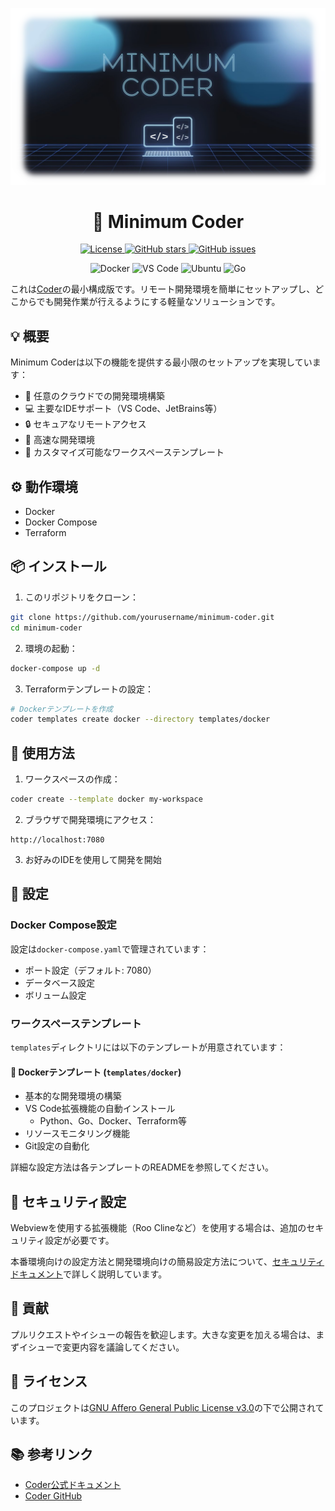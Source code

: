 <p align="center">
  <img src="./assets/header.png" alt="Minimum Coder Header" width="800">
</p>

<h1 align="center">🌟 Minimum Coder</h1>

<p align="center">
  <a href="https://github.com/coder/coder/blob/main/LICENSE">
    <img alt="License" src="https://img.shields.io/github/license/coder/coder?color=3AB2E6&style=for-the-badge">
  </a>
  <a href="https://github.com/Sunwood-ai-labs/minimum-coder/stargazers">
    <img alt="GitHub stars" src="https://img.shields.io/github/stars/Sunwood-ai-labs/minimum-coder?color=3AB2E6&style=for-the-badge">
  </a>
  <a href="https://github.com/Sunwood-ai-labs/minimum-coder/issues">
    <img alt="GitHub issues" src="https://img.shields.io/github/issues/Sunwood-ai-labs/minimum-coder?color=3AB2E6&style=for-the-badge">
  </a>
</p>

<p align="center">
  <img alt="Docker" src="https://img.shields.io/badge/docker-%230db7ed.svg?style=for-the-badge&logo=docker&logoColor=white">
  <img alt="VS Code" src="https://img.shields.io/badge/VS%20Code-0078d7.svg?style=for-the-badge&logo=visual-studio-code&logoColor=white">
  <img alt="Ubuntu" src="https://img.shields.io/badge/Ubuntu-E95420?style=for-the-badge&logo=ubuntu&logoColor=white">
  <img alt="Go" src="https://img.shields.io/badge/go-%2300ADD8.svg?style=for-the-badge&logo=go&logoColor=white">
</p>

これは[Coder](https://github.com/coder/coder)の最小構成版です。リモート開発環境を簡単にセットアップし、どこからでも開発作業が行えるようにする軽量なソリューションです。

## 💡 概要

Minimum Coderは以下の機能を提供する最小限のセットアップを実現しています：

- 🔨 任意のクラウドでの開発環境構築
- 💻 主要なIDEサポート（VS Code、JetBrains等）
- 🔒 セキュアなリモートアクセス
- 🚀 高速な開発環境
- 🎯 カスタマイズ可能なワークスペーステンプレート

## ⚙️ 動作環境

- Docker
- Docker Compose
- Terraform

## 📦 インストール

1. このリポジトリをクローン：
```bash
git clone https://github.com/yourusername/minimum-coder.git
cd minimum-coder
```

2. 環境の起動：
```bash
docker-compose up -d
```

3. Terraformテンプレートの設定：
```bash
# Dockerテンプレートを作成
coder templates create docker --directory templates/docker
```

## 🚀 使用方法

1. ワークスペースの作成：
```bash
coder create --template docker my-workspace
```

2. ブラウザで開発環境にアクセス：
```
http://localhost:7080
```

3. お好みのIDEを使用して開発を開始

## 🔧 設定

### Docker Compose設定
設定は`docker-compose.yaml`で管理されています：
- ポート設定（デフォルト: 7080）
- データベース設定
- ボリューム設定

### ワークスペーステンプレート
`templates`ディレクトリには以下のテンプレートが用意されています：

#### 🐳 Dockerテンプレート (`templates/docker`)
- 基本的な開発環境の構築
- VS Code拡張機能の自動インストール
  - Python、Go、Docker、Terraform等
- リソースモニタリング機能
- Git設定の自動化

詳細な設定方法は各テンプレートのREADMEを参照してください。

## 🔐 セキュリティ設定

Webviewを使用する拡張機能（Roo Clineなど）を使用する場合は、追加のセキュリティ設定が必要です。

本番環境向けの設定方法と開発環境向けの簡易設定方法について、[セキュリティドキュメント](docs/security-docs.md)で詳しく説明しています。

## 🤝 貢献

プルリクエストやイシューの報告を歓迎します。大きな変更を加える場合は、まずイシューで変更内容を議論してください。

## 📝 ライセンス

このプロジェクトは[GNU Affero General Public License v3.0](https://github.com/coder/coder/blob/main/LICENSE)の下で公開されています。

## 📚 参考リンク

- [Coder公式ドキュメント](https://coder.com/docs/coder-oss)
- [Coder GitHub](https://github.com/coder/coder)
